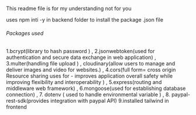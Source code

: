 This readme file is for my understanding not for you

uses npm inti -y in backend folder to install the package .json file

<h6>Packages used</h6>
1.bcrypt(library to hash password ) , 
2.jsonwebtoken(used for authentication and secure data exchange in web application) , 
3.multer(handling file upload ) , cloudinary(allow users to manage and deliver images and video for websites.) ,
4.cors(full form=  cross origin Resource sharing  uses for - improves application overall safety while improving flexibility and interoperability  ) ,
5.express(routing and middleware web framework) ,
6.mongoose(used for establishing database connection) ,
7. dotenv ( used to handle environmental variable ) , 
8. paypal-rest-sdk(provides integration with paypal API)
9.installed tailwind in frontend
